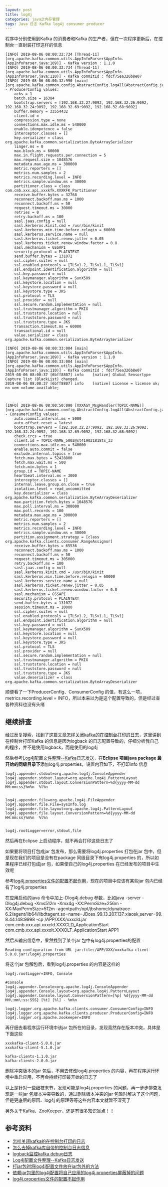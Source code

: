 ```yaml
---
layout: post
title: log4j
categories: java之内存管理 
tags: Java 日志 Kafka log4j consumer producer 
---
```


程序中分别使用到Kafka 的消费者和Kafka 的生产者，但在一次程序更新后，在控制台一直封装打印这样的信息

```
[INFO] 2019-08-06 08:00:32:734 [Thread-11] [org.apache.kafka.common.utils.AppInfoParser$AppInfo.(AppInfoParser.java:109)] - Kafka version : 1.1.0
[INFO] 2019-08-06 08:00:32:734 [Thread-11] [org.apache.kafka.common.utils.AppInfoParser$AppInfo.(AppInfoParser.java:110)] - Kafka commitId : fdcf75ea326b8e07
[INFO] 2019-08-06 08:00:32:990 [main] [org.apache.kafka.common.config.AbstractConfig.logAll(AbstractConfig.java:279)] - ProducerConfig values: 
	acks = 1
	batch.size = 16384
	bootstrap.servers = [192.168.32.27:9092, 192.168.32.26:9092, 192.168.32.24:9092, 192.168.32.69:9092, 192.168.32.68:9092]
	buffer.memory = 33554432
	client.id = 
	compression.type = none
	connections.max.idle.ms = 540000
	enable.idempotence = false
	interceptor.classes = []
	key.serializer = class org.apache.kafka.common.serialization.ByteArraySerializer
	linger.ms = 0
	max.block.ms = 60000
	max.in.flight.requests.per.connection = 5
	max.request.size = 1048576
	metadata.max.age.ms = 300000
	metric.reporters = []
	metrics.num.samples = 2
	metrics.recording.level = INFO
	metrics.sample.window.ms = 30000
	partitioner.class = class com.cmb.xxx.api.xxxkfk.XXXKFK_Partitioner
	receive.buffer.bytes = 32768
	reconnect.backoff.max.ms = 1000
	reconnect.backoff.ms = 50
	request.timeout.ms = 30000
	retries = 0
	retry.backoff.ms = 100
	sasl.jaas.config = null
	sasl.kerberos.kinit.cmd = /usr/bin/kinit
	sasl.kerberos.min.time.before.relogin = 60000
	sasl.kerberos.service.name = null
	sasl.kerberos.ticket.renew.jitter = 0.05
	sasl.kerberos.ticket.renew.window.factor = 0.8
	sasl.mechanism = GSSAPI
	security.protocol = PLAINTEXT
	send.buffer.bytes = 131072
	ssl.cipher.suites = null
	ssl.enabled.protocols = [TLSv1.2, TLSv1.1, TLSv1]
	ssl.endpoint.identification.algorithm = null
	ssl.key.password = null
	ssl.keymanager.algorithm = SunX509
	ssl.keystore.location = null
	ssl.keystore.password = null
	ssl.keystore.type = JKS
	ssl.protocol = TLS
	ssl.provider = null
	ssl.secure.random.implementation = null
	ssl.trustmanager.algorithm = PKIX
	ssl.truststore.location = null
	ssl.truststore.password = null
	ssl.truststore.type = JKS
	transaction.timeout.ms = 60000
	transactional.id = null
	value.serializer = class org.apache.kafka.common.serialization.ByteArraySerializer

[INFO] 2019-08-06 08:00:33:004 [main] [org.apache.kafka.common.utils.AppInfoParser$AppInfo.(AppInfoParser.java:109)] - Kafka version : 1.1.0
[INFO] 2019-08-06 08:00:33:004 [main] [org.apache.kafka.common.utils.AppInfoParser$AppInfo.(AppInfoParser.java:110)] - Kafka commitId : fdcf75ea326b8e07
2019-08-06 08:00:37 [6bff8807] info    [native] Global Sensortype Capture list (BlackList) changed.
2019-08-06 08:00:37 [6bff8807] info    [native] License = license ok; no uem volume available; 



[INFO] 2019-08-06 08:00:50:090 [XXXASY_MsgHandler(TOPIC-NAME)] [org.apache.kafka.common.config.AbstractConfig.logAll(AbstractConfig.java:279)] - ConsumerConfig values: 
	auto.commit.interval.ms = 5000
	auto.offset.reset = latest
	bootstrap.servers = [192.168.32.27:9092, 192.168.32.26:9092, 192.168.32.24:9092, 192.168.32.69:9092, 192.168.32.68:9092]
	check.crcs = true
	client.id = TOPIC-NAME_5002@st419021818ts_33
	connections.max.idle.ms = 540000
	enable.auto.commit = false
	exclude.internal.topics = true
	fetch.max.bytes = 52428800
	fetch.max.wait.ms = 500
	fetch.min.bytes = 1
	group.id = TOPIC-NAME
	heartbeat.interval.ms = 3000
	interceptor.classes = []
	internal.leave.group.on.close = true
	isolation.level = read_uncommitted
	key.deserializer = class org.apache.kafka.common.serialization.ByteArrayDeserializer
	max.partition.fetch.bytes = 1048576
	max.poll.interval.ms = 300000
	max.poll.records = 100
	metadata.max.age.ms = 300000
	metric.reporters = []
	metrics.num.samples = 2
	metrics.recording.level = INFO
	metrics.sample.window.ms = 30000
	partition.assignment.strategy = [class org.apache.kafka.clients.consumer.RangeAssignor]
	receive.buffer.bytes = 65536
	reconnect.backoff.max.ms = 1000
	reconnect.backoff.ms = 50
	request.timeout.ms = 305000
	retry.backoff.ms = 100
	sasl.jaas.config = null
	sasl.kerberos.kinit.cmd = /usr/bin/kinit
	sasl.kerberos.min.time.before.relogin = 60000
	sasl.kerberos.service.name = null
	sasl.kerberos.ticket.renew.jitter = 0.05
	sasl.kerberos.ticket.renew.window.factor = 0.8
	sasl.mechanism = GSSAPI
	security.protocol = PLAINTEXT
	send.buffer.bytes = 131072
	session.timeout.ms = 10000
	ssl.cipher.suites = null
	ssl.enabled.protocols = [TLSv1.2, TLSv1.1, TLSv1]
	ssl.endpoint.identification.algorithm = null
	ssl.key.password = null
	ssl.keymanager.algorithm = SunX509
	ssl.keystore.location = null
	ssl.keystore.password = null
	ssl.keystore.type = JKS
	ssl.protocol = TLS
	ssl.provider = null
	ssl.secure.random.implementation = null
	ssl.trustmanager.algorithm = PKIX
	ssl.truststore.location = null
	ssl.truststore.password = null
	ssl.truststore.type = JKS
	value.deserializer = class org.apache.kafka.common.serialization.ByteArrayDeserializer
```

顺便看了一下ProducerConfig、ConsumerConfig 的值，有这么一项，metrics.recording.level = INFO，所以本来以为是这个配置导致的，但是经过查各种资料也没有头绪

## 继续排查

经过反复搜索，找到了这篇文章[怎样关闭kafka的在控制台打印的日志](https://blog.csdn.net/zfc971023/article/details/87878246)，这里讲到在控制台打印Kafka 的信息是因为logback 的日志配置导致的，仔细分析我自己的程序，并不是使用logback，而是使用的log4j

然后参考[Log4j配置文件整理--Kafka日志发送](https://blog.csdn.net/weixin_33881041/article/details/87014778)，在**Eclipse 项目java package 最开始的同级目录下**添加log4j.properties，设置内容如下，不打印info 信息

```
log4j.appender.stdout=org.apache.log4j.ConsoleAppender
log4j.appender.stdout.layout=org.apache.log4j.PatternLayout
log4j.appender.stdout.layout.ConversionPattern=%d{yyyy-MM-dd HH:mm:ss}%m%n  %l%n


log4j.appender.file=org.apache.log4j.FileAppender
log4j.appender.file.File=sysInfo.log
log4j.appender.file.layout=org.apache.log4j.PatternLayout
log4j.appender.file.layout.ConversionPattern=%d{yyyy-MM-dd HH:mm:ss}%m%n  %l%n


log4j.rootLogger=error,stdout,file
```

然后再在Eclipse 上启动程序，就不再会打印这些日志了

如果要将项目打包成jar 包发布，那么需要将log4j.properties 打包在jar 包中，但是现在我们的项目是没有在package 同级目录下有log4j.properties 的，所以如果程序已经打包成jar 包，如果使自己的log4j.properties 在已经发布的项目中生效呢

参考[log4j.properties文件的配置不起作用](https://blog.csdn.net/u013870094/article/details/79707979)，现在的项目中应该有某些jar 包内已经有了log4j.properties

在应用启动的java 命令中加上-Dlog4j.debug 参数，比如java -server -Dlog4j.debug -Xms512m -Xmx4g -XX:PermSize=256m -XX:MaxPermSize=512m -agentpath:/opt/jbshome/dynatrace-6.2/agent/lib64/libdtagent.so=name=JBoss_99.13.207.137_xiaosk,server=99.8.44.148:9998 -cp /APP/XXX/xxxcld.jar com.cmb.xxx.api.xxxcld.XXXCLD_ApplicationStart com.cmb.xxx.api.xxxolt.XXXOLT_ApplicationStart APP1

然后从输出信息中，果然找到了某个jar 包中有log4j.properties的配置

```
Reading configuration from URL jar:file:/APP/XXX/xxxkafka-client-5.0.0.jar!/log4j.properties
```

将这个jar 包解包后，看到log4j.properties 的内容是这样的

```
log4j.rootLogger=INFO, Console

#Console
log4j.appender.Console=org.apache.log4j.ConsoleAppender
log4j.appender.Console.layout=org.apache.log4j.PatternLayout
log4j.appender.Console.layout.ConversionPattern=[%p] %d{yyyy-MM-dd HH\:mm\:ss:SSS} [%t] [%l] - %m%n

log4j.logger.org.apache.kafka.clients.consumer.ConsumerConfig=INFO
log4j.logger.org.apache.kafka.clients.producer.ProducerConfig=INFO
log4j.logger.org.apache.zookeeper=INFO
```

再仔细去看程序运行环境中该jar 包所在的目录，发现竟然存在版本冲突，具体是下面这些

```
xxxkafka-client-5.0.0.jar
xxxkafka-client-5.1.0.jar

kafka-clients-1.1.0.jar
kafka-clients-2.0.0.jar
```

删除冲突版本的jar 包后，不用去修改log4j.properties 的内容，再在程序运行环境中重启应用，不再会持续打印最开始的日志了

以上是针对一些细枝末节，发现可能是log4j.properties 的问题，再一步步排查发现是一些jar 包版本冲突导致的，通过删除版本冲突的jar 包暂时解决了这个问题，但是更底层的原因、log4j 的原理等等这些内容本文就暂不深究了

另外关于Kafka、ZooKeeper，还是有很多知识盲点！！

## 参考资料

* [怎样关闭kafka的在控制台打印的日志](https://blog.csdn.net/zfc971023/article/details/87878246)
* [怎么去掉kafka库自带的控制台日志信息](https://bbs.csdn.net/topics/392157123)
* [logback监控kafka debug日志](https://blog.csdn.net/mantantan/article/details/81325829)
* [Log4j配置文件整理--Kafka日志发送](https://blog.csdn.net/weixin_33881041/article/details/87014778)
* [打jar包时将log4j配置文件放在jar包外的方法](https://free0007.iteye.com/blog/1577264)
* [依赖jar包里的log4j配置将自己应用的log4j.properties屏蔽掉的问题](https://blog.csdn.net/steve_gu2003/article/details/83191254)
* [log4j.properties文件的配置不起作用](https://blog.csdn.net/u013870094/article/details/79707979)
